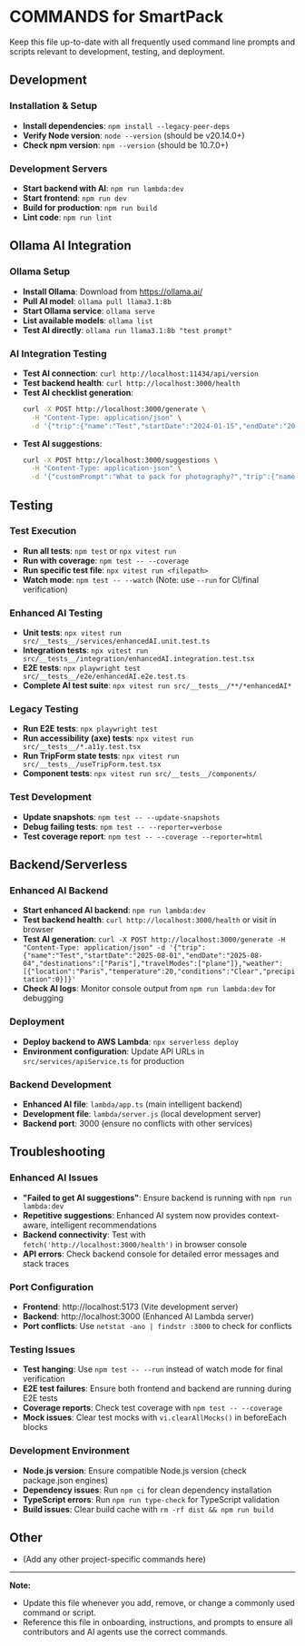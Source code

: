 <!--
This file lists all frequently used commands and scripts for SmartPack development, testing, and deployment.
Keep this comment at the top; do not overwrite or remove it when updating the document.

How to update: Add or update commands whenever you add, remove, or change scripts, workflows, or dev/test/deploy steps. Review after adding new tools or scripts.
-->

# COMMANDS for SmartPack

Keep this file up-to-date with all frequently used command line prompts and scripts relevant to development, testing, and deployment.

## Development

### Installation & Setup

- **Install dependencies**: `npm install --legacy-peer-deps`
- **Verify Node version**: `node --version` (should be v20.14.0+)
- **Check npm version**: `npm --version` (should be 10.7.0+)

### Development Servers

- **Start backend with AI**: `npm run lambda:dev`
- **Start frontend**: `npm run dev`
- **Build for production**: `npm run build`
- **Lint code**: `npm run lint`

## Ollama AI Integration

### Ollama Setup

- **Install Ollama**: Download from https://ollama.ai/
- **Pull AI model**: `ollama pull llama3.1:8b`
- **Start Ollama service**: `ollama serve`
- **List available models**: `ollama list`
- **Test AI directly**: `ollama run llama3.1:8b "test prompt"`

### AI Integration Testing

- **Test AI connection**: `curl http://localhost:11434/api/version`
- **Test backend health**: `curl http://localhost:3000/health`
- **Test AI checklist generation**:
  ```bash
  curl -X POST http://localhost:3000/generate \
    -H "Content-Type: application/json" \
    -d '{"trip":{"name":"Test","startDate":"2024-01-15","endDate":"2024-01-18","destinations":["Tokyo"],"travelModes":["walking"],"tripDetails":"test"},"weather":[{"location":"Tokyo","temperature":15,"conditions":"clear","precipitation":0}]}'
  ```
- **Test AI suggestions**:
  ```bash
  curl -X POST http://localhost:3000/suggestions \
    -H "Content-Type: application-json" \
    -d '{"customPrompt":"What to pack for photography?","trip":{"name":"Test","startDate":"2024-01-15","endDate":"2024-01-18","destinations":["Tokyo"],"travelModes":["walking"],"tripDetails":"test"},"weather":[{"location":"Tokyo","temperature":15,"conditions":"clear","precipitation":0}]}'
  ```

## Testing

### Test Execution

- **Run all tests**: `npm test` or `npx vitest run`
- **Run with coverage**: `npm test -- --coverage`
- **Run specific test file**: `npx vitest run <filepath>`
- **Watch mode**: `npm test -- --watch` (Note: use `--run` for CI/final verification)

### Enhanced AI Testing

- **Unit tests**: `npx vitest run src/__tests__/services/enhancedAI.unit.test.ts`
- **Integration tests**: `npx vitest run src/__tests__/integration/enhancedAI.integration.test.tsx`
- **E2E tests**: `npx playwright test src/__tests__/e2e/enhancedAI.e2e.test.ts`
- **Complete AI test suite**: `npx vitest run src/__tests__/**/*enhancedAI*`

### Legacy Testing

- **Run E2E tests**: `npx playwright test`
- **Run accessibility (axe) tests**: `npx vitest run src/__tests__/*.a11y.test.tsx`
- **Run TripForm state tests**: `npx vitest run src/__tests__/useTripForm.test.tsx`
- **Component tests**: `npx vitest run src/__tests__/components/`

### Test Development

- **Update snapshots**: `npm test -- --update-snapshots`
- **Debug failing tests**: `npm test -- --reporter=verbose`
- **Test coverage report**: `npm test -- --coverage --reporter=html`

## Backend/Serverless

### Enhanced AI Backend

- **Start enhanced AI backend**: `npm run lambda:dev`
- **Test backend health**: `curl http://localhost:3000/health` or visit in browser
- **Test AI generation**: `curl -X POST http://localhost:3000/generate -H "Content-Type: application/json" -d '{"trip":{"name":"Test","startDate":"2025-08-01","endDate":"2025-08-04","destinations":["Paris"],"travelModes":["plane"]},"weather":[{"location":"Paris","temperature":20,"conditions":"Clear","precipitation":0}]}'`
- **Check AI logs**: Monitor console output from `npm run lambda:dev` for debugging

### Deployment

- **Deploy backend to AWS Lambda**: `npx serverless deploy`
- **Environment configuration**: Update API URLs in `src/services/apiService.ts` for production

### Backend Development

- **Enhanced AI file**: `lambda/app.ts` (main intelligent backend)
- **Development file**: `lambda/server.js` (local development server)
- **Backend port**: 3000 (ensure no conflicts with other services)

## Troubleshooting

### Enhanced AI Issues

- **"Failed to get AI suggestions"**: Ensure backend is running with `npm run lambda:dev`
- **Repetitive suggestions**: Enhanced AI system now provides context-aware, intelligent recommendations
- **Backend connectivity**: Test with `fetch('http://localhost:3000/health')` in browser console
- **API errors**: Check backend console for detailed error messages and stack traces

### Port Configuration

- **Frontend**: http://localhost:5173 (Vite development server)
- **Backend**: http://localhost:3000 (Enhanced AI Lambda server)
- **Port conflicts**: Use `netstat -ano | findstr :3000` to check for conflicts

### Testing Issues

- **Test hanging**: Use `npm test -- --run` instead of watch mode for final verification
- **E2E test failures**: Ensure both frontend and backend are running during E2E tests
- **Coverage reports**: Check test coverage with `npm test -- --coverage`
- **Mock issues**: Clear test mocks with `vi.clearAllMocks()` in beforeEach blocks

### Development Environment

- **Node.js version**: Ensure compatible Node.js version (check package.json engines)
- **Dependency issues**: Run `npm ci` for clean dependency installation
- **TypeScript errors**: Run `npm run type-check` for TypeScript validation
- **Build issues**: Clear build cache with `rm -rf dist && npm run build`

## Other

- (Add any other project-specific commands here)

---

**Note:**

- Update this file whenever you add, remove, or change a commonly used command or script.
- Reference this file in onboarding, instructions, and prompts to ensure all contributors and AI agents use the correct commands.
